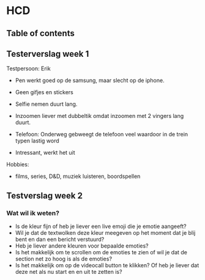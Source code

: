 # HCD

## Table of contents

## Testerverslag week 1

Testpersoon: Erik

* Pen werkt goed op de samsung, maar slecht op de iphone.
* Geen gifjes en stickers
* Selfie nemen duurt lang.
* Inzoomen liever met dubbeltik omdat inzoomen met 2 vingers lang duurt.
* Telefoon: Onderweg gebweegt de telefoon veel waardoor in de trein typen lastig word

* Intressant, werkt het uit

Hobbies:
* films, series, D&D, muziek luisteren, boordspellen

## Testverslag week 2

### Wat wil ik weten?

* Is de kleur fijn of heb je liever een live emoji die je emotie aangeeft?
* Wil je dat de textwolken deze kleur meegeven op het moment dat je blij bent en dan een bericht verstuurd?
* Heb je liever andere kleuren voor bepaalde emoties?
* Is het makkelijk om te scrollen om de emoties te zien of wil je dat de section net zo hoog is als de emoties?
* Is het makkelijk om op de videocall button te klikken? Of heb je liever dat deze net als nu start en en uit te zetten is?